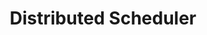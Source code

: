 ---
type: docs
title: "Distributed Scheduler"
linkTitle: "Distributed Scheduler"
weight: 120
description: "Manage the scheduling and orchestration of jobs across distributed computing environments"
---